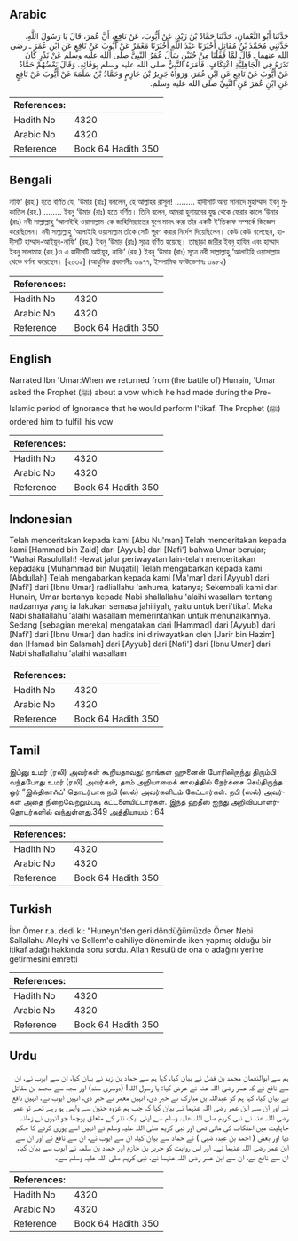 ## Arabic


<div dir="rtl" lang="ar" style={{fontSize:'larger',backgroundColor:'#f8f9fa',padding:20}}>
حَدَّثَنَا أَبُو النُّعْمَانِ، حَدَّثَنَا حَمَّادُ بْنُ زَيْدٍ، عَنْ أَيُّوبَ، عَنْ نَافِعٍ، أَنَّ عُمَرَ، قَالَ يَا رَسُولَ اللَّهِ‏.‏ حَدَّثَنِي مُحَمَّدُ بْنُ مُقَاتِلٍ أَخْبَرَنَا عَبْدُ اللَّهِ أَخْبَرَنَا مَعْمَرٌ عَنْ أَيُّوبَ عَنْ نَافِعٍ عَنِ ابْنِ عُمَرَ ـ رضى الله عنهما ـ قَالَ لَمَّا قَفَلْنَا مِنْ حُنَيْنٍ سَأَلَ عُمَرُ النَّبِيَّ صلى الله عليه وسلم عَنْ نَذْرٍ كَانَ نَذَرَهُ فِي الْجَاهِلِيَّةِ اعْتِكَافٍ، فَأَمَرَهُ النَّبِيُّ صلى الله عليه وسلم بِوَفَائِهِ‏.‏ وَقَالَ بَعْضُهُمْ حَمَّادٌ عَنْ أَيُّوبَ عَنْ نَافِعٍ عَنِ ابْنِ عُمَرَ‏.‏ وَرَوَاهُ جَرِيرُ بْنُ حَازِمٍ وَحَمَّادُ بْنُ سَلَمَةَ عَنْ أَيُّوبَ عَنْ نَافِعٍ عَنِ ابْنِ عُمَرَ عَنِ النَّبِيِّ صلى الله عليه وسلم‏.‏
</div>
<div style={{backgroundColor:'#f8f9fa',padding:20, marginBottom: 10}}><table> <thead> <tr> <th>References:</th> <th></th> </tr> </thead> <tbody><tr><td>Hadith No</td><td>4320</td></tr><tr><td>Arabic No</td><td>4320</td></tr><tr><td>Reference</td><td>Book 64 Hadith 350</td></tr></tbody></table></div>

## Bengali


<div dir="ltr" lang="bn" style={{fontSize:'larger',backgroundColor:'#f8f9fa',padding:20}}>
নাফি‘ (রহ.) হতে বর্ণিত যে, ‘উমার (রাঃ) বললেন, হে আল্লাহর রাসূল! ......... হাদীসটি অন্য সানাদে মুহাম্মাদ ইবনু মুকাতিল (রহ.) ........ ইবনু ‘উমার (রাঃ) হতে বর্ণিত। তিনি বলেন, আমরা হুনায়নের যুদ্ধ থেকে ফেরার কালে ‘উমার (রাঃ) নবী সাল্লাল্লাহু ‘আলাইহি ওয়াসাল্লাম-কে জাহিলিয়্যাতের যুগে মানৎ করা তাঁর একটি ই’তিকাফ সম্পর্কে জিজ্ঞেস করেছিলেন। নবী সাল্লাল্লাহু ‘আলাইহি ওয়াসাল্লাম তাঁকে সেটি পূরণ করার নির্দেশ দিয়েছিলেন। কেউ কেউ বলেছেন, হাদীসটি হাম্মাদ-আইয়ূব-নাফি‘ (রহ.) ইবনু ‘উমার (রাঃ) সূত্রে বর্ণিত হয়েছে। তাছাড়া জারীর ইবনু হাযিম এবং হাম্মাদ ইবনু সালামাহ (রহ.)ও এ হাদীসটি আইয়ূব, নাফি‘ (রহ.) ইবনু ‘উমার (রাঃ) সূত্রে নবী সাল্লাল্লাহু ‘আলাইহি ওয়াসাল্লাম থেকে বর্ণনা করেছেন। [২০৩২] (আধুনিক প্রকাশনীঃ ৩৯৭৭, ইসলামিক ফাউন্ডেশনঃ ৩৯৮২)
</div>
<div style={{backgroundColor:'#f8f9fa',padding:20, marginBottom: 10}}><table> <thead> <tr> <th>References:</th> <th></th> </tr> </thead> <tbody><tr><td>Hadith No</td><td>4320</td></tr><tr><td>Arabic No</td><td>4320</td></tr><tr><td>Reference</td><td>Book 64 Hadith 350</td></tr></tbody></table></div>

## English


<div dir="ltr" lang="en" style={{fontSize:'larger',backgroundColor:'#f8f9fa',padding:20}}>
Narrated Ibn 'Umar:When we returned from (the battle of) Hunain, 'Umar asked the Prophet (ﷺ) about a vow which he had made during the Pre-lslamic period of Ignorance that he would perform I'tikaf. The Prophet (ﷺ) ordered him to fulfill his vow
</div>
<div style={{backgroundColor:'#f8f9fa',padding:20, marginBottom: 10}}><table> <thead> <tr> <th>References:</th> <th></th> </tr> </thead> <tbody><tr><td>Hadith No</td><td>4320</td></tr><tr><td>Arabic No</td><td>4320</td></tr><tr><td>Reference</td><td>Book 64 Hadith 350</td></tr></tbody></table></div>

## Indonesian


<div dir="ltr" lang="id" style={{fontSize:'larger',backgroundColor:'#f8f9fa',padding:20}}>
Telah menceritakan kepada kami [Abu Nu'man] Telah menceritakan kepada kami [Hammad bin Zaid] dari [Ayyub] dari [Nafi'] bahwa Umar berujar; "Wahai Rasulullah! -lewat jalur periwayatan lain-telah menceritakan kepadaku [Muhammad bin Muqatil] Telah mengabarkan kepada kami [Abdullah] Telah mengabarkan kepada kami [Ma'mar] dari [Ayyub] dari [Nafi'] dari [Ibnu Umar] radliallahu 'anhuma, katanya; Sekembali kami dari Hunain, Umar bertanya kepada Nabi shallallahu 'alaihi wasallam tentang nadzarnya yang ia lakukan semasa jahiliyah, yaitu untuk beri'tikaf. Maka Nabi shallallahu 'alaihi wasallam memerintahkan untuk menunaikannya. Sedang [sebagian mereka] mengatakan dari [Hammad] dari [Ayyub] dari [Nafi'] dari [Ibnu Umar] dan hadits ini diriwayatkan oleh [Jarir bin Hazim] dan [Hamad bin Salamah] dari [Ayyub] dari [Nafi'] dari [Ibnu Umar] dari Nabi shallallahu 'alaihi wasallam
</div>
<div style={{backgroundColor:'#f8f9fa',padding:20, marginBottom: 10}}><table> <thead> <tr> <th>References:</th> <th></th> </tr> </thead> <tbody><tr><td>Hadith No</td><td>4320</td></tr><tr><td>Arabic No</td><td>4320</td></tr><tr><td>Reference</td><td>Book 64 Hadith 350</td></tr></tbody></table></div>

## Tamil


<div dir="ltr" lang="ta" style={{fontSize:'larger',backgroundColor:'#f8f9fa',padding:20}}>
இப்னு உமர் (ரலி) அவர்கள் கூறியதாவது: நாங்கள் ஹுனைன் போரிலிருந்து திரும்பி வந்தபோது உமர் (ரலி) அவர்கள், தாம் அறியாமைக் காலத்தில் நேர்ச்சை செய்திருந்த ஓர் “இஃதிகாஃப்' தொடர்பாக நபி (ஸல்) அவர்களிடம் கேட்டார்கள். நபி (ஸல்) அவர்கள் அதை நிறைவேற்றும்படி கட்டளையிட்டார்கள். இந்த ஹதீஸ் ஐந்து அறிவிப்பாளர்தொடர்களில் வந்துள்ளது.349 அத்தியாயம் : 64
</div>
<div style={{backgroundColor:'#f8f9fa',padding:20, marginBottom: 10}}><table> <thead> <tr> <th>References:</th> <th></th> </tr> </thead> <tbody><tr><td>Hadith No</td><td>4320</td></tr><tr><td>Arabic No</td><td>4320</td></tr><tr><td>Reference</td><td>Book 64 Hadith 350</td></tr></tbody></table></div>

## Turkish


<div dir="ltr" lang="tr" style={{fontSize:'larger',backgroundColor:'#f8f9fa',padding:20}}>
İbn Ömer r.a. dedi ki: "Huneyn'den geri döndüğümüzde Ömer Nebi Sallallahu Aleyhi ve Sellem'e cahiliye döneminde iken yapmış olduğu bir itikaf adağı hakkında soru sordu. Allah Resulü de ona o adağını yerine getirmesini emretti
</div>
<div style={{backgroundColor:'#f8f9fa',padding:20, marginBottom: 10}}><table> <thead> <tr> <th>References:</th> <th></th> </tr> </thead> <tbody><tr><td>Hadith No</td><td>4320</td></tr><tr><td>Arabic No</td><td>4320</td></tr><tr><td>Reference</td><td>Book 64 Hadith 350</td></tr></tbody></table></div>

## Urdu


<div dir="rtl" lang="ur" style={{fontSize:'larger',backgroundColor:'#f8f9fa',padding:20}}>
ہم سے ابوالنعمان محمد بن فضل نے بیان کیا، کہا ہم سے حماد بن زید نے بیان کیا، ان سے ایوب نے، ان سے نافع نے کہ عمر رضی اللہ عنہ نے عرض کیا: یا رسول اللہ! (دوسری سند) اور مجھ سے محمد بن مقاتل نے بیان کیا، کہا ہم کو عبداللہ بن مبارک نے خبر دی، انہیں معمر نے خبر دی، انہیں ایوب نے، انہیں نافع نے اور ان سے ابن عمر رضی اللہ عنہما نے بیان کیا کہ جب ہم غزوہ حنین سے واپس ہو رہے تھے تو عمر رضی اللہ عنہ نے نبی کریم صلی اللہ علیہ وسلم سے اپنی ایک نذر کے متعلق پوچھا جو انہوں نے زمانہ جاہلیت میں اعتکاف کی مانی تھی اور نبی کریم صلی اللہ علیہ وسلم نے انہیں اسے پوری کرنے کا حکم دیا اور بعض ( احمد بن عبدہ ضبی ) نے حماد سے بیان کیا، ان سے ایوب نے، ان سے نافع نے اور ان سے ابن عمر رضی اللہ عنہما نے۔ اور اس روایت کو جریر بن حازم اور حماد بن سلمہ نے ایوب سے بیان کیا، ان سے نافع نے، ان سے ابن عمر رضی اللہ عنہما نے، نبی کریم صلی اللہ علیہ وسلم سے۔
</div>
<div style={{backgroundColor:'#f8f9fa',padding:20, marginBottom: 10}}><table> <thead> <tr> <th>References:</th> <th></th> </tr> </thead> <tbody><tr><td>Hadith No</td><td>4320</td></tr><tr><td>Arabic No</td><td>4320</td></tr><tr><td>Reference</td><td>Book 64 Hadith 350</td></tr></tbody></table></div>